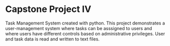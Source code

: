 # Capstone Project IV

Task Management System created with python. This project demonstrates a user-management system where tasks can be asssigned to users and where users have different controls based on administrative privileges. User and task data is read and written to text files.